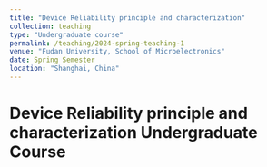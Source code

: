 ```yaml
---
title: "Device Reliability principle and characterization"
collection: teaching
type: "Undergraduate course"
permalink: /teaching/2024-spring-teaching-1
venue: "Fudan University, School of Microelectronics"
date: Spring Semester
location: "Shanghai, China"
---
```


Device Reliability principle and characterization
Undergraduate Course
======